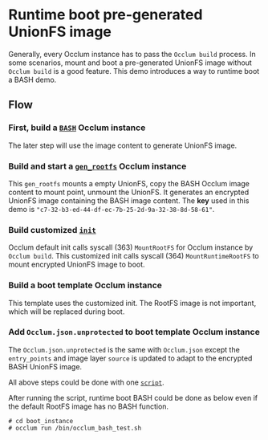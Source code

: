 # Runtime boot pre-generated UnionFS image

Generally, every Occlum instance has to pass the `Occlum build` process.
In some scenarios, mount and boot a pre-generated UnionFS image without `Occlum build` is a good feature. This demo introduces a way to runtime boot a BASH demo.

## Flow

### First, build a [`BASH`](../bash) Occlum instance

The later step will use the image content to generate UnionFS image.

### Build and start a [`gen_rootfs`](./gen_rootfs) Occlum instance

This `gen_rootfs` mounts a empty UnionFS, copy the BASH Occlum image content to mount point, unmount the UnionFS. It generates an encrypted UnionFS image containing the BASH image content. The **key** used in this demo is `"c7-32-b3-ed-44-df-ec-7b-25-2d-9a-32-38-8d-58-61"`.

### Build customized [`init`](./init)

Occlum default init calls syscall (363) `MountRootFS` for Occlum instance by `Occlum build`.
This customized init calls syscall (364) `MountRuntimeRootFS` to mount encrypted UnionFS image to boot.

### Build a boot template Occlum instance

This template uses the customized init. The RootFS image is not important, which will be replaced during boot.

### Add `Occlum.json.unprotected` to boot template Occlum instance

The `Occlum.json.unprotected` is the same with `Occlum.json` except the `entry_points` and image layer `source` is updated to adapt to the encrypted BASH UnionFS image.

All above steps could be done with one [`script`](./build_content.sh).

After running the script, runtime boot BASH could be done as below even if the default RootFS image has no BASH function.
```
# cd boot_instance
# occlum run /bin/occlum_bash_test.sh
```



